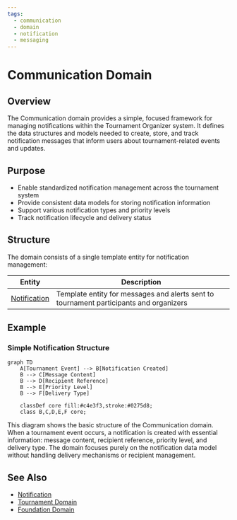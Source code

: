 ```yaml
---
tags:
  - communication
  - domain
  - notification
  - messaging
---
```


# Communication Domain

## Overview

The Communication domain provides a simple, focused framework for managing notifications within the Tournament Organizer system. It defines the data structures and models needed to create, store, and track notification messages that inform users about tournament-related events and updates.

## Purpose

- Enable standardized notification management across the tournament system
- Provide consistent data models for storing notification information
- Support various notification types and priority levels
- Track notification lifecycle and delivery status

## Structure

The domain consists of a single template entity for notification management:

| Entity | Description |
|--------|-------------|
| [Notification](notification.md) | Template entity for messages and alerts sent to tournament participants and organizers |

## Example

### Simple Notification Structure

```mermaid
graph TD
    A[Tournament Event] --> B[Notification Created]
    B --> C[Message Content]
    B --> D[Recipient Reference]
    B --> E[Priority Level]
    B --> F[Delivery Type]
    
    classDef core fill:#c4e3f3,stroke:#0275d8;
    class B,C,D,E,F core;
```

This diagram shows the basic structure of the Communication domain. When a tournament event occurs, a notification is created with essential information: message content, recipient reference, priority level, and delivery type. The domain focuses purely on the notification data model without handling delivery mechanisms or recipient management.

## See Also

- [Notification](notification.md)
- [Tournament Domain](../tournament/README.md)
- [Foundation Domain](../foundation/README.md)

